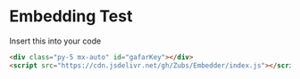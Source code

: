 # Embedding Test
Insert this into your code

```html
<div class="py-5 mx-auto" id="gafarKey"></div>
<script src="https://cdn.jsdelivr.net/gh/Zubs/Embedder/index.js"></script>
```
